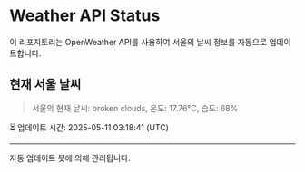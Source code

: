 
# Weather API Status

이 리포지토리는 OpenWeather API를 사용하여 서울의 날씨 정보를 자동으로 업데이트합니다.

## 현재 서울 날씨
> 서울의 현재 날씨: broken clouds, 온도: 17.76°C, 습도: 68%

⏳ 업데이트 시간: 2025-05-11 03:18:41 (UTC)

---
자동 업데이트 봇에 의해 관리됩니다.
